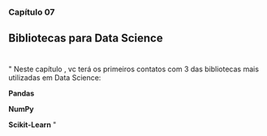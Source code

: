 ### Capítulo 07
## Bibliotecas para Data Science

#

"
Neste capítulo , vc terá os primeiros contatos com 3 das bibliotecas mais utilizadas em Data Science:

**Pandas**

**NumPy**

**Scikit-Learn**
"